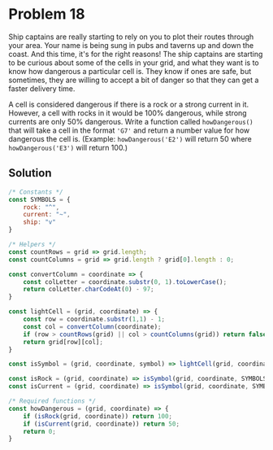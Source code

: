 # Problem 18

Ship captains are really starting to rely on you to plot their routes through your area. Your name is being sung in pubs and taverns up and down the coast. And this time, it's for the right reasons! The ship captains are starting to be curious about some of the cells in your grid, and what they want is to know how dangerous a particular cell is. They know if ones are safe, but sometimes, they are willing to accept a bit of danger so that they can get a faster delivery time.

A cell is considered dangerous if there is a rock or a strong current in it. However, a cell with rocks in it would be 100% dangerous, while strong currents are only 50% dangerous. Write a function called `howDangerous()` that will take a cell in the format `'G7'` and return a number value for how dangerous the cell is. (Example: `howDangerous('E2')` will return 50 where `howDangerous('E3')` will return 100.)

## Solution

```javascript
/* Constants */
const SYMBOLS = {
    rock: "^",
    current: "~",
    ship: "v"
}

/* Helpers */
const countRows = grid => grid.length;
const countColumns = grid => grid.length ? grid[0].length : 0;

const convertColumn = coordinate => {
    const colLetter = coordinate.substr(0, 1).toLowerCase();
    return colLetter.charCodeAt(0) - 97;
}

const lightCell = (grid, coordinate) => {
    const row = coordinate.substr(1,1) - 1;
    const col = convertColumn(coordinate);
    if (row > countRows(grid) || col > countColumns(grid)) return false;
    return grid[row][col];
}

const isSymbol = (grid, coordinate, symbol) => lightCell(grid, coordinate) == symbol;

const isRock = (grid, coordinate) => isSymbol(grid, coordinate, SYMBOLS.rock);
const isCurrent = (grid, coordinate) => isSymbol(grid, coordinate, SYMBOLS.current);

/* Required functions */
const howDangerous = (grid, coordinate) => {
    if (isRock(grid, coordinate)) return 100;
    if (isCurrent(grid, coordinate)) return 50;
    return 0;
}
```